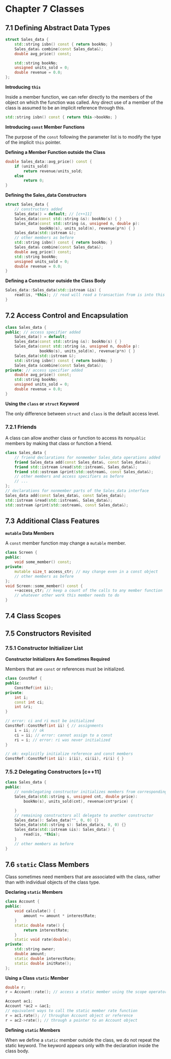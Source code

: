 # Chapter 7 Classes

## 7.1 Defining Abstract Data Types

```cpp
struct Sales_data {
    std::string isbn() const { return bookNo; }
    Sales_data& combine(const Sales_data&);
    double avg_price() const;

    std::string bookNo;
    unsigned units_sold = 0;
    double revenue = 0.0;
};
```

**Introducing `this`**

Inside a member function, we can refer directly to the members of the object on which the function was called. Any direct use of a member of the class is assumed to be an implicit reference through this.

```cpp
std::string isbn() const { return this->bookNo; }
```

**Introducing `const` Member Functions**

The purpose of the `const` following the parameter list is to modify the type of the implicit `this` pointer. 

**Defining a Member Function outside the Class**

```cpp
double Sales_data::avg_price() const {
    if (units_sold)
        return revenue/units_sold;
    else
        return 0;
}
```

**Defining the Sales_data Constructors**

```cpp
struct Sales_data {
    // constructors added
    Sales_data() = default; // [c++11]
    Sales_data(const std::string &s): bookNo(s) { }
    Sales_data(const std::string &s, unsigned n, double p):
               bookNo(s), units_sold(n), revenue(p*n) { }
    Sales_data(std::istream &);
    // other members as before
    std::string isbn() const { return bookNo; }
    Sales_data& combine(const Sales_data&);
    double avg_price() const;
    std::string bookNo;
    unsigned units_sold = 0;
    double revenue = 0.0;
}
```

**Defining a Constructor outside the Class Body**

```cpp
Sales_data::Sales_data(std::istream &is) {
    read(is, *this); // read will read a transaction from is into this object
}
```

## 7.2 Access Control and Encapsulation

```cpp
class Sales_data {
public: // access specifier added
    Sales_data() = default;
    Sales_data(const std::string &s): bookNo(s) { }
    Sales_data(const std::string &s, unsigned n, double p):
               bookNo(s), units_sold(n), revenue(p*n) { }
    Sales_data(std::istream &);
    std::string isbn() const { return bookNo; }
    Sales_data &combine(const Sales_data&);
private: // access specifier added
    double avg_price() const;
    std::string bookNo;
    unsigned units_sold = 0;
    double revenue = 0.0;
}
```

**Using the `class` or `struct` Keyword**

The only difference between `struct` and `class` is the default access level.

### 7.2.1 Friends

A class can allow another class or function to access its non`public` members by making that class or function a friend.

```cpp
class Sales_data {
    // friend declarations for nonmember Sales_data operations added
    friend Sales_data add(const Sales_data&, const Sales_data&);
    friend std::istream &read(std::istream&, Sales_data&);
    friend std::ostream &print(std::ostream&, const Sales_data&);
    // other members and access specifiers as before
    // ...
};
// declarations for nonmember parts of the Sales_data interface
Sales_data add(const Sales_data&, const Sales_data&);
std::istream &read(std::istream&, Sales_data&);
std::ostream &print(std::ostream&, const Sales_data&);
```

## 7.3 Additional Class Features

**`mutable` Data Members**

A `const` member function may change a `mutable` member.

```cpp
class Screen {
public: 
    void some_member() const;
private:
    mutable size_t access_ctr; // may change even in a const object
    // other members as before
};
void Screen::some_member() const {
    ++access_ctr; // keep a count of the calls to any member function
    // whatever other work this member needs to do
}
```

## 7.4 Class Scopes


## 7.5 Constructors Revisited

### 7.5.1 Constructor Initializer List

**Constructor Initializers Are Sometimes Required**

Members that are `const` or references must be initialized.

```cpp
class ConstRef {
public:
    ConstRef(int ii);
private:
    int i;
    const int ci;
    int &ri;
}
```

```cpp
// error: ci and ri must be initialized
ConstRef::ConstRef(int ii) { // assignments
    i = ii; // ok
    ci = ii; // error: cannot assign to a const
    ri = i; // error: ri was never initialized
}
```

```cpp
// ok: explicitly initialize reference and const members
ConstRef::ConstRef(int ii): i(ii), ci(ii), ri(i) { }
```

### 7.5.2 Delegating Constructors [c++11]

```cpp
class Sales_data {
public:
    // nondelegating constructor initializes members from corresponding arguments
    Sales_data(std::string s, unsigned cnt, double price):
        bookNo(s), units_sold(cnt), revenue(cnt*price) {

    }
    // remaining constructors all delegate to another constructor
    Sales_data(): Sales_data("", 0, 0) {}
    Sales_data(std::string s): Sales_data(s, 0, 0) {}
    Sales_data(std::istream &is): Sales_data() {
        read(is, *this);
    }
    // other members as before
}
```

## 7.6 `static` Class Members

Class sometimes need members that are associated with the class, rather than with individual objects of the class type.

**Declaring `static` Members**

```cpp
class Account {
public:
    void calculate() {
        amount += amount * interestRate;
    }
    static double rate() {
        return interestRate;
    }
    static void rate(double);
private:
    std::string owner;
    double amount;
    static double interestRate;
    static double initRate();
};
```

**Using a Class `static` Member**

```cpp
double r;
r = Account::rate(); // access a static member using the scope operator
```

```cpp
Account ac1;
Account *ac2 = &ac1;
// equivalent ways to call the static member rate function
r = ac1.rate(); // throughan Account object or reference
r = ac2->rate(); // through a pointer to an Account object
```

**Defining `static` Members**

When we define a `static` member outside the class, we do not repeat the static keyword. The keyword appears only with the declaration inside the class body.